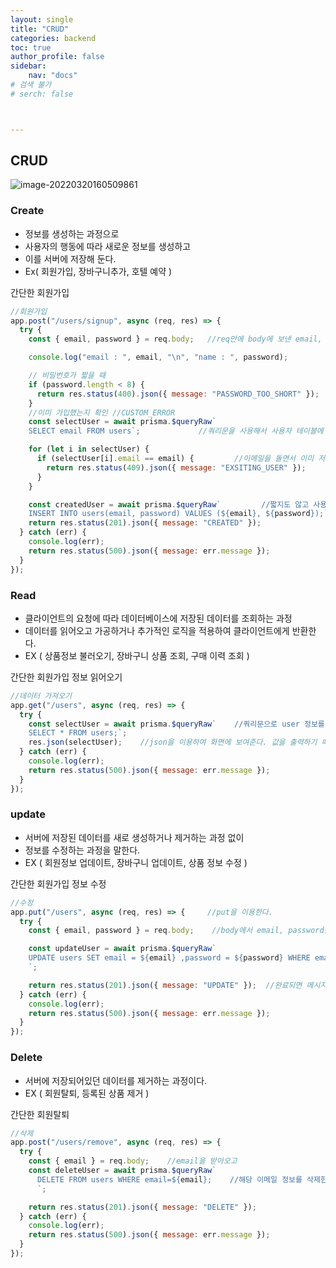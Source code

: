 ```yaml
---
layout: single
title: "CRUD"
categories: backend
toc: true
author_profile: false
sidebar:
    nav: "docs"
# 검색 불가
# serch: false 



---
```




## CRUD

![image-20220320160509861](../images/2022-03-20-CRUD01/image-20220320160509861.png)

### Create

-  정보를 생성하는 과정으로 
- 사용자의 행동에 따라 새로운 정보를 생성하고
- 이를 서버에 저장해 둔다.
- Ex( 회원가입, 장바구니추가, 호텔 예약 )



간단한 회원가입

```javascript
//회원가입
app.post("/users/signup", async (req, res) => {
  try {
    const { email, password } = req.body;   //req안에 body에 보낸 email, password가 저장되어 있다.

    console.log("email : ", email, "\n", "name : ", password);

    // 비밀번호가 짧을 때
    if (password.length < 8) {
      return res.status(400).json({ message: "PASSWORD_TOO_SHORT" });
    }
    //이미 가입했는지 확인 //CUSTOM_ERROR
    const selectUser = await prisma.$queryRaw`
    SELECT email FROM users`;             //쿼리문을 사용해서 사용자 테이블에 email을 가져오고

    for (let i in selectUser) { 
      if (selectUser[i].email == email) {         //이메일을 돌면서 이미 저장된 이메일이 있으면 return 에러
        return res.status(409).json({ message: "EXSITING_USER" });
      }
    }

    const createdUser = await prisma.$queryRaw`         //짧지도 않고 사용하던 이메일도 없으면 저장
    INSERT INTO users(email, password) VALUES (${email}, ${password});`;
    return res.status(201).json({ message: "CREATED" });           
  } catch (err) {
    console.log(err);
    return res.status(500).json({ message: err.message });
  }
});
```





### Read

- 클라이언트의 요청에 따라 데이터베이스에 저장된 데이터를 조회하는 과정
- 데이터를 읽어오고 가공하거나 추가적인 로직을 적용하여 클라이언트에게 반환한다.
- EX ( 상품정보 불러오기, 장바구니 상품 조회, 구매 이력 조회 )



간단한 회원가입 정보 읽어오기

```javascript
//데이터 가져오기
app.get("/users", async (req, res) => {
  try {
    const selectUser = await prisma.$queryRaw`    //쿼리문으로 user 정보를 가져오고
    SELECT * FROM users;`;
    res.json(selectUser);    //json을 이용하여 화면에 보여준다. 값을 출력하기 때문에 status를 작성하지 않는다.
  } catch (err) {     
    console.log(err);
    return res.status(500).json({ message: err.message });
  }
});
```



### update

- 서버에 저장된 데이터를 새로 생성하거나 제거하는 과정 없이
- 정보를 수정하는 과정을 말한다.
- EX (  회원정보 업데이트, 장바구니 업데이트, 상품 정보 수정 )



간단한 회원가입 정보 수정

```javascript
//수정
app.put("/users", async (req, res) => {     //put을 이용한다.
  try {
    const { email, password } = req.body;    //body에서 email, password를 가져온다.

    const updateUser = await prisma.$queryRaw`
    UPDATE users SET email = ${email} ,password = ${password} WHERE email = ${email}  //이메일 같은 곳에 비밀번호를 수정한다.
    `;

    return res.status(201).json({ message: "UPDATE" });  //완료되면 메시지를 보내준다.
  } catch (err) {
    console.log(err);
    return res.status(500).json({ message: err.message });
  }
});
```



### Delete

- 서버에 저장되어있던 데이터를 제거하는 과정이다.
- EX (  회원탈퇴, 등록된 상품 제거 )

간단한 회원탈퇴 

```javascript
//삭제
app.post("/users/remove", async (req, res) => {
  try {
    const { email } = req.body;    //email을 받아오고
    const deleteUser = await prisma.$queryRaw`    
      DELETE FROM users WHERE email=${email};    //해당 이메일 정보를 삭제한다.
      `;

    return res.status(201).json({ message: "DELETE" });
  } catch (err) {
    console.log(err);
    return res.status(500).json({ message: err.message });
  }
});
```



